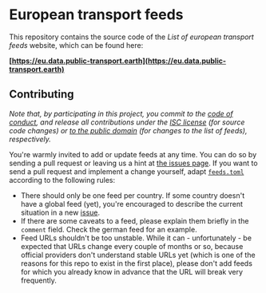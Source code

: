 # European transport feeds

This repository contains the source code of the _List of european transport feeds_ website, which can be found here:

**[https://eu.data.public-transport.earth](https://eu.data.public-transport.earth)**

## Contributing

_Note that, by participating in this project, you commit to the [code of conduct](code-of-conduct.md), and release all contributions under the [ISC license](https://opensource.org/licenses/ISC) (for source code changes) or [to the public domain](https://creativecommons.org/publicdomain/zero/1.0/deed.de) (for changes to the list of feeds), respectively._

You're warmly invited to add or update feeds at any time. You can do so by sending a pull request or leaving us a hint at [the issues page](https://github.com/public-transport/european-transport-feeds/issues). If you want to send a pull request and implement a change yourself, adapt [`feeds.toml`](./feeds.toml) according to the following rules:

- There should only be one feed per country. If some country doesn't have a global feed (yet), you're encouraged to describe the current situation in a new [issue](https://github.com/public-transport/european-transport-feeds/issues).
- If there are some caveats to a feed, please explain them briefly in the `comment` field. Check the german feed for an example.
- Feed URLs shouldn't be too unstable. While it can - unfortunately - be expected that URLs change every couple of months or so, because official providers don't understand stable URLs yet (which is one of the reasons for this repo to exist in the first place), please don't add feeds for which you already know in advance that the URL will break very frequently.
